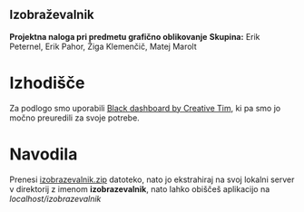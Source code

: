 ## Izobraževalnik
**Projektna naloga pri predmetu grafično oblikovanje**
**Skupina:** Erik Peternel, Erik Pahor, Žiga Klemenčič, Matej Marolt
# Izhodišče
Za podlogo smo uporabili [Black dashboard by Creative Tim](https://www.creative-tim.com/product/black-dashboard), ki pa smo jo močno preuredili za svoje potrebe.
# Navodila
Prenesi [izobrazevalnik.zip](https://github.com/Zigonja/izobrazevalnik/blob/main/izobrazevalnik.zip) datoteko, nato jo ekstrahiraj na svoj lokalni server v direktorij z imenom **izobrazevalnik**, nato lahko obiščeš aplikacijo na *localhost/izobrazevalnik*
